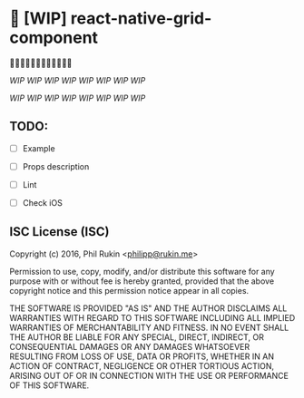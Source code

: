 # :black_square_button: [WIP] react-native-grid-component

:construction::construction::construction::construction::construction::construction::construction::construction::construction::construction::construction::construction:


*WIP* *WIP* *WIP* *WIP* *WIP* *WIP* *WIP* *WIP*



*WIP* *WIP* *WIP* *WIP* *WIP* *WIP* *WIP* *WIP*

## TODO:
- [ ] Example
- [ ] Props description
- [ ] Lint
- [ ] Check iOS



ISC License (ISC)
-------

Copyright (c) 2016, Phil Rukin <<philipp@rukin.me>>

Permission to use, copy, modify, and/or distribute this software for any purpose with or without fee is hereby granted, provided that the above copyright notice and this permission notice appear in all copies.

THE SOFTWARE IS PROVIDED "AS IS" AND THE AUTHOR DISCLAIMS ALL WARRANTIES WITH REGARD TO THIS SOFTWARE INCLUDING ALL IMPLIED WARRANTIES OF MERCHANTABILITY AND FITNESS. IN NO EVENT SHALL THE AUTHOR BE LIABLE FOR ANY SPECIAL, DIRECT, INDIRECT, OR CONSEQUENTIAL DAMAGES OR ANY DAMAGES WHATSOEVER RESULTING FROM LOSS OF USE, DATA OR PROFITS, WHETHER IN AN ACTION OF CONTRACT, NEGLIGENCE OR OTHER TORTIOUS ACTION, ARISING OUT OF OR IN CONNECTION WITH THE USE OR PERFORMANCE OF THIS SOFTWARE.

